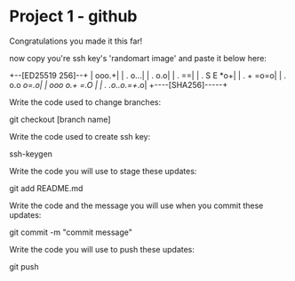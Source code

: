 # Project 1 - github

Congratulations you made it this far!

now copy you're ssh key's 'randomart image' and paste it below here:

+--[ED25519 256]--+
|            ooo.+|
|           . o...|
|          .   o.o|
|           .   ==|
|      . S E   *o+|
|     . +     =o=o|
|    . o.o   *o=.o|
|     ooo o.+ =.O |
|    . .o..o.=+*.o|
+----[SHA256]-----+

Write the code used to change branches:

git checkout [branch name]

Write the code used to create ssh key:

ssh-keygen

Write the code you will use to stage these updates:

git add README.md

Write the code and the message you will use when you commit these updates:

git commit -m "commit message"

Write the code you will use to push these updates:

git push
